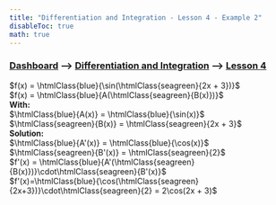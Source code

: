 ```yaml
---
title: "Differentiation and Integration - Lesson 4 - Example 2"
disableToc: true
math: true
---
```


### [Dashboard]() --> [Differentiation and Integration](Differentiation%20and%20Integration/Differentiation%20and%20Integration.md) --> [Lesson 4](Differentiation%20and%20Integration/Lesson%204.md)

$f(x) = \htmlClass{blue}{\sin(\htmlClass{seagreen}{2x + 3})}$<br>
$f(x) = \htmlClass{blue}{A(\htmlClass{seagreen}{B(x)})}$<br>
**With:**<br>
$\htmlClass{blue}{A(x)} = \htmlClass{blue}{\sin(x)}$<br>
$\htmlClass{seagreen}{B(x)} = \htmlClass{seagreen}{2x + 3}$<br>
**Solution:**<br>
$\htmlClass{blue}{A'(x)} = \htmlClass{blue}{\cos(x)}$<br>
$\htmlClass{seagreen}{B'(x)} = \htmlClass{seagreen}{2}$<br>
$f'(x) = \htmlClass{blue}{A'(\htmlClass{seagreen}{B(x)})}\cdot\htmlClass{seagreen}{B'(x)}$<br>
$f'(x)=\htmlClass{blue}{\cos(\htmlClass{seagreen}{2x+3})}\cdot\htmlClass{seagreen}{2} = 2\cos(2x + 3)$<br>